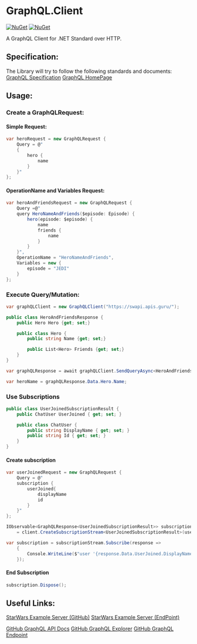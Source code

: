 # GraphQL.Client
[![NuGet](https://img.shields.io/nuget/v/GraphQL.Client.svg)](https://www.nuget.org/packages/GraphQL.Client)
[![NuGet](https://img.shields.io/nuget/vpre/GraphQL.Client.svg)](https://www.nuget.org/packages/GraphQL.Client)

A GraphQL Client for .NET Standard over HTTP.

## Specification:
The Library will try to follow the following standards and documents:
[GraphQL Specification](https://facebook.github.io/graphql/June2018)
[GraphQL HomePage](http://graphql.org/learn)

## Usage:

### Create a GraphQLRequest:
#### Simple Request:
```csharp
var heroRequest = new GraphQLRequest {
    Query = @"
	{
		hero {
			name
		}
	}"
};
```

#### OperationName and Variables Request:
```csharp
var heroAndFriendsRequest = new GraphQLRequest {
    Query =@"
	query HeroNameAndFriends($episode: Episode) {
		hero(episode: $episode) {
			name
			friends {
				name
			}
		}
	}",
	OperationName = "HeroNameAndFriends",
	Variables = new {
		episode = "JEDI"
	}
};
```

### Execute Query/Mutation:
```csharp
var graphQLClient = new GraphQLClient("https://swapi.apis.guru/");

public class HeroAndFriendsResponse {
    public Hero Hero {get; set;}

    public class Hero {
        public string Name {get; set;}

        public List<Hero> Friends {get; set;}
    }
}

var graphQLResponse = await graphQLClient.SendQueryAsync<HeroAndFriendsResponse>(heroAndFriendsRequest);

var heroName = graphQLResponse.Data.Hero.Name;
```

### Use Subscriptions

```csharp
public class UserJoinedSubscriptionResult {
	public ChatUser UserJoined { get; set; }

	public class ChatUser {
		public string DisplayName { get; set; }
		public string Id { get; set; }
	}
}
```

#### Create subscription

```csharp
var userJoinedRequest = new GraphQLRequest {
    Query = @"
	subscription {
		userJoined{
			displayName
			id
		}
	}"
};

IObservable<GraphQLResponse<UserJoinedSubscriptionResult>> subscriptionStream 
	= client.CreateSubscriptionStream<UserJoinedSubscriptionResult>(userJoinedRequest);

var subscription = subscriptionStream.Subscribe(response => 
	{
		Console.WriteLine($"user '{response.Data.UserJoined.DisplayName}' joined")
	});
```

#### End Subscription

```csharp
subscription.Dispose();
```

## Useful Links:
[StarWars Example Server (GitHub)](https://github.com/graphql/swapi-graphql)
[StarWars Example Server (EndPoint)](https://swapi.apis.guru/)

[GitHub GraphQL API Docs](https://developer.github.com/v4/guides/forming-calls/)
[GitHub GraphQL Explorer](https://developer.github.com/v4/explorer/)
[GitHub GraphQL Endpoint](https://api.github.com/graphql)
